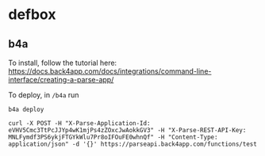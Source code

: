 # defbox

## b4a

To install, follow the tutorial here:
https://docs.back4app.com/docs/integrations/command-line-interface/creating-a-parse-app/

To deploy, in `/b4a` run

```
b4a deploy
```

```
curl -X POST -H "X-Parse-Application-Id: eVHV5Cmc3TtPcJJYp4wK1mjPs4zZOxcJwAokkGV3" -H "X-Parse-REST-API-Key: MNLFymdf3PS6ykjFTGYkWlu7Pr8oIFOuFE0whnQf" -H "Content-Type: application/json" -d '{}' https://parseapi.back4app.com/functions/test
```

